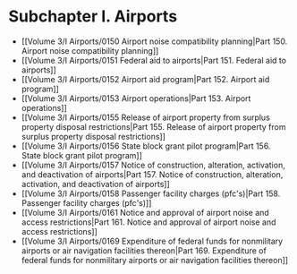 # Subchapter I. Airports

- [[Volume 3/I Airports/0150 Airport noise compatibility planning|Part 150. Airport noise compatibility planning]]
- [[Volume 3/I Airports/0151 Federal aid to airports|Part 151. Federal aid to airports]]
- [[Volume 3/I Airports/0152 Airport aid program|Part 152. Airport aid program]]
- [[Volume 3/I Airports/0153 Airport operations|Part 153. Airport operations]]
- [[Volume 3/I Airports/0155 Release of airport property from surplus property disposal restrictions|Part 155. Release of airport property from surplus property disposal restrictions]]
- [[Volume 3/I Airports/0156 State block grant pilot program|Part 156. State block grant pilot program]]
- [[Volume 3/I Airports/0157 Notice of construction, alteration, activation, and deactivation of airports|Part 157. Notice of construction, alteration, activation, and deactivation of airports]]
- [[Volume 3/I Airports/0158 Passenger facility charges (pfc's)|Part 158. Passenger facility charges (pfc's)]]
- [[Volume 3/I Airports/0161 Notice and approval of airport noise and access restrictions|Part 161. Notice and approval of airport noise and access restrictions]]
- [[Volume 3/I Airports/0169 Expenditure of federal funds for nonmilitary airports or air navigation facilities thereon|Part 169. Expenditure of federal funds for nonmilitary airports or air navigation facilities thereon]]